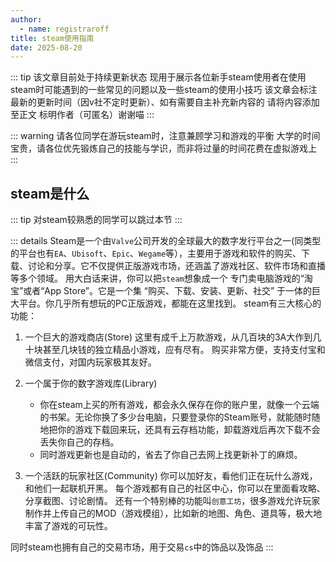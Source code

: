 ```yaml
---
author:
  - name: registraroff
title: steam使用指南
date: 2025-08-20
---
```


::: tip
该文章目前处于持续更新状态 现用于展示各位新手steam使用者在使用steam时可能遇到的一些常见的问题以及一些steam的使用小技巧 该文章会标注最新的更新时间（因v社不定时更新）、如有需要自主补充新内容的 请将内容添加至正文 标明作者（可匿名）谢谢喵
:::

::: warning
请各位同学在游玩steam时，注意兼顾学习和游戏的平衡 大学的时间宝贵，请各位优先锻炼自己的技能与学识，而非将过量的时间花费在虚拟游戏上
:::

## steam是什么

::: tip
对steam较熟悉的同学可以跳过本节
:::

::: details
Steam是一个由`Valve`公司开发的全球最大的数字发行平台之一(同类型的平台也有`EA`、`Ubisoft`、`Epic`、`Wegame`等），主要用于游戏和软件的购买、下载、讨论和分享。它不仅提供正版游戏市场，还涵盖了游戏社区、软件市场和直播等多个领域。
用大白话来讲，你可以把`steam`想象成一个 专门卖电脑游戏的“淘宝”或者“App Store”。它是一个集 “购买、下载、安装、更新、社交” 于一体的巨大平台。你几乎所有想玩的PC正版游戏，都能在这里找到。
steam有三大核心的功能：

1. 一个巨大的游戏商店(Store)
  这里有成千上万款游戏，从几百块的3A大作到几十块甚至几块钱的独立精品小游戏，应有尽有。
  购买非常方便，支持支付宝和微信支付，对国内玩家极其友好。

2. 一个属于你的数字游戏库(Library)
     - 你在steam上买的所有游戏，都会永久保存在你的账户里，就像一个云端的书架。无论你换了多少台电脑，只要登录你的Steam账号，就能随时随地把你的游戏下载回来玩，还具有云存档功能，卸载游戏后再次下载不会丢失你自己的存档。
      - 同时游戏更新也是自动的，省去了你自己去网上找更新补丁的麻烦。
1. 一个活跃的玩家社区(Community)
  你可以加好友，看他们正在玩什么游戏，和他们一起联机开黑。
  每个游戏都有自己的社区中心，你可以在里面看攻略、分享截图、讨论剧情。
  还有一个特别棒的功能叫`创意工坊`，很多游戏允许玩家制作并上传自己的MOD（游戏模组），比如新的地图、角色、道具等，极大地丰富了游戏的可玩性。

同时steam也拥有自己的交易市场，用于交易`cs`中的饰品以及饰品
:::
